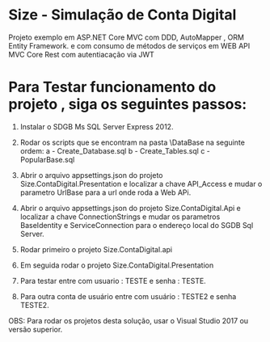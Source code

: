 # Size - Simulação de Conta Digital
Projeto exemplo em ASP.NET Core MVC com DDD, AutoMapper , ORM Entity Framework. e com consumo de métodos de serviços em WEB API MVC Core Rest
com autentiacação via JWT

# Para Testar funcionamento do projeto , siga os seguintes passos:

1. Instalar o SDGB Ms SQL Server Express 2012.
2. Rodar os scripts que se encontram na pasta \DataBase na seguinte ordem:
a - Create_Database.sql
b - Create_Tables.sql
c - PopularBase.sql

3. Abrir o arquivo appsettings.json do projeto Size.ContaDigital.Presentation e localizar a chave API_Access e mudar o parametro 
UrlBase para a url onde roda a Web APi.
  
4. Abrir o arquivo appsettings.json do projeto Size.ContaDigital.Api e localizar a chave ConnectionStrings  e mudar os parametros BaseIdentity
e ServiceConnection para o endereço local do SGDB Sql Server.

5. Rodar primeiro o projeto Size.ContaDigital.api

6. Em seguida rodar o projeto Size.ContaDigital.Presentation

7. Para testar entre com usuario : TESTE e senha : TESTE.
8. Para outra conta de usuário entre com usuário : TESTE2  e senha TESTE2.

OBS: Para rodar os projetos desta solução, usar o Visual Studio 2017 ou versão superior.
